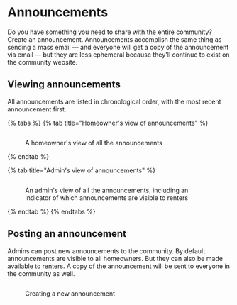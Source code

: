 # Announcements

Do you have something you need to share with the entire community? Create an announcement. Announcements accomplish the same thing as sending a mass email — and everyone will get a copy of the announcement via email — but they are less ephemeral because they'll continue to exist on the community website.

## Viewing announcements

All announcements are listed in chronological order, with the most recent announcement first.

{% tabs %}
{% tab title="Homeowner's view of announcements" %}

<figure><img src="../.gitbook/assets/announcements-index.jpeg" alt=""><figcaption><p>A homeowner's view of all the announcements</p></figcaption></figure>

{% endtab %}

{% tab title="Admin's view of announcements" %}

<figure><img src="../.gitbook/assets/announcements-index-admin.jpeg" alt=""><figcaption><p>An admin's view of all the announcements, including an indicator of which announcements are visible to renters</p></figcaption></figure>

{% endtab %}
{% endtabs %}

## Posting an announcement

Admins can post new announcements to the community. By default announcements are visible to all homeowners. But they can also be made available to renters. A copy of the announcement will be sent to everyone in the community as well.

<figure><img src="../.gitbook/assets/announcements-new.jpeg" alt=""><figcaption><p>Creating a new announcement</p></figcaption></figure>
